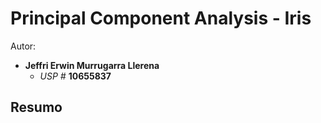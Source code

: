 # Principal Component Analysis - Iris

Autor:

- **Jeffri Erwin Murrugarra Llerena**
    * *USP #* **10655837** 

## Resumo

